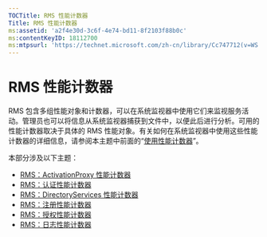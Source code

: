 ```yaml
---
TOCTitle: RMS 性能计数器
Title: RMS 性能计数器
ms:assetid: 'a2f4e30d-3c6f-4e74-bd11-8f2103f88b0c'
ms:contentKeyID: 18112700
ms:mtpsurl: 'https://technet.microsoft.com/zh-cn/library/Cc747712(v=WS.10)'
---
```


RMS 性能计数器
==============

RMS 包含多组性能对象和计数器，可以在系统监视器中使用它们来监视服务活动。管理员也可以将信息从系统监视器捕获到文件中，以便此后进行分析。可用的性能计数器取决于具体的 RMS 性能对象。有关如何在系统监视器中使用这些性能计数器的详细信息，请参阅本主题中前面的“[使用性能计数器](https://technet.microsoft.com/096c3b17-c082-46c4-939c-4373af0c9dec)”。

本部分涉及以下主题：

-   [RMS：ActivationProxy 性能计数器](https://technet.microsoft.com/305ace2b-20b2-4772-aedd-07524a4e65bf)
-   [RMS：认证性能计数器](https://technet.microsoft.com/554f4af5-0566-4cee-9f51-0f2a3ceaf22d)
-   [RMS：DirectoryServices 性能计数器](https://technet.microsoft.com/37afea1d-f320-4040-96d8-57c0b45e6d46)
-   [RMS：注册性能计数器](https://technet.microsoft.com/f89b14db-b015-405f-b3ad-7b93ca638f2e)
-   [RMS：授权性能计数器](https://technet.microsoft.com/4540a244-e52c-4f3e-9994-5129fc7c7ee6)
-   [RMS：日志性能计数器](https://technet.microsoft.com/f49ee2d4-5d9a-4d5b-a867-334d4008b605)
